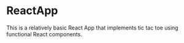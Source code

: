 # ReactApp
This is a relatively basic React App that implements tic tac toe using functional React components.
